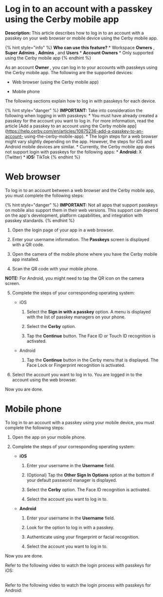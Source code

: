 # Log in to an account with a passkey using the Cerby mobile app

**Description:** This article describes how to log in to an account with a passkey on your web browser or mobile device using the Cerby mobile app.

{% hint style="info" %} **Who can use this feature?** * Workspace **Owners** ,
**Super** **Admins** , **Admins** , and **Users** * **Account Owners** * Only
supported using the Cerby mobile app {% endhint %}

As an account **Owner** , you can log in to your accounts with passkeys using
the Cerby mobile app. The following are the supported devices:

  * Web browser (using the Cerby mobile app)

  * Mobile phone

The following sections explain how to log in with passkeys for each device.

{% hint style="danger" %} **IMPORTANT:** Take into consideration the following
when logging in with passkeys: * You must have already created a passkey for
the account you want to log in. For more information, read the article [Add a
passkey to an account using the Cerby mobile
app](https://help.cerby.com/en/articles/10875236-add-a-passkey-to-an-account-
using-the-cerby-mobile-app). * The login steps for a web browser might vary
slightly depending on the app. However, the steps for iOS and Android mobile
devices are similar. * Currently, the Cerby mobile app does not support login
with passkeys for the following apps: * **Android:** X (Twitter) * **iOS:**
TikTok {% endhint %}

# **Web browser**

To log in to an account between a web browser and the Cerby mobile app, you
must complete the following steps:

{% hint style="danger" %} **IMPORTANT:** Not all apps that support passkeys on
mobile also support them in their web versions. This support can depend on the
app's development, platform capabilities, and integration with passkey
standards. {% endhint %}

  1. Open the login page of your app in a web browser.

  2. Enter your username information. The **Passkeys** screen is displayed with a QR code.

  3. Open the camera of the mobile phone where you have the Cerby mobile app installed.

  4. Scan the QR code with your mobile phone.

**NOTE:** For Android, you might need to tap the QR icon on the camera screen.

  5. Complete the steps of your corresponding operating system: 

     * iOS

       1. Select the **Sign in with a passkey** option. A menu is displayed with the list of passkey managers on your phone.

       2. Select the **Cerby** option.

       3. Tap the **Continue** button. The Face ID or Touch ID recognition is activated.

     * Android

       1. Tap the **Continue** button in the Cerby menu that is displayed. The Face Lock or Fingerprint recognition is activated.

  6. Select the account you want to log in to. You are logged in to the account using the web browser.

Now you are done.

# **Mobile phone**

To log in to an account with a passkey using your mobile device, you must
complete the following steps:

  1. Open the app on your mobile phone.

  2. Complete the steps of your corresponding operating system:

     * **iOS**

       1. Enter your username in the **Username** field.

       2. (Optional) Tap the **Other Sign In Options** option at the bottom if your default password manager is displayed. 

       3. Select the **Cerby** option. The Face ID recognition is activated. 

       4. Select the account you want to log in to. 

     * **Android**

       1. Enter your username in the **Username** field.

       2. Look for the option to log in with a passkey.

       3. Authenticate using your fingerprint or facial recognition.

       4. Select the account you want to log in to.

Now you are done.

Refer to the following video to watch the login process with passkeys for iOS:  
​

Refer to the following video to watch the login process with passkeys for
Android:

